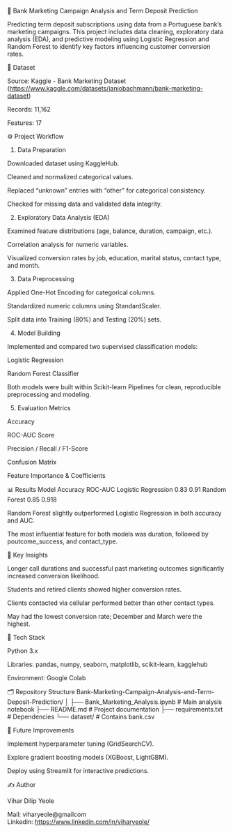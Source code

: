 🏦 Bank Marketing Campaign Analysis and Term Deposit Prediction

Predicting term deposit subscriptions using data from a Portuguese bank’s marketing campaigns.
This project includes data cleaning, exploratory data analysis (EDA), and predictive modeling using Logistic Regression and Random Forest to identify key factors influencing customer conversion rates.

📁 Dataset

Source: Kaggle - Bank Marketing Dataset (https://www.kaggle.com/datasets/janiobachmann/bank-marketing-dataset)

Records: 11,162

Features: 17


⚙️ Project Workflow
1. Data Preparation

Downloaded dataset using KaggleHub.

Cleaned and normalized categorical values.

Replaced “unknown” entries with “other” for categorical consistency.

Checked for missing data and validated data integrity.

2. Exploratory Data Analysis (EDA)

Examined feature distributions (age, balance, duration, campaign, etc.).

Correlation analysis for numeric variables.

Visualized conversion rates by job, education, marital status, contact type, and month.

3. Data Preprocessing

Applied One-Hot Encoding for categorical columns.

Standardized numeric columns using StandardScaler.

Split data into Training (80%) and Testing (20%) sets.

4. Model Building

Implemented and compared two supervised classification models:

Logistic Regression

Random Forest Classifier

Both models were built within Scikit-learn Pipelines for clean, reproducible preprocessing and modeling.

5. Evaluation Metrics

Accuracy

ROC-AUC Score

Precision / Recall / F1-Score

Confusion Matrix

Feature Importance & Coefficients

📊 Results
Model	Accuracy	ROC-AUC
Logistic Regression	0.83	0.91
Random Forest	0.85	0.918

Random Forest slightly outperformed Logistic Regression in both accuracy and AUC.

The most influential feature for both models was duration, followed by poutcome_success, and contact_type.

🧠 Key Insights

Longer call durations and successful past marketing outcomes significantly increased conversion likelihood.

Students and retired clients showed higher conversion rates.

Clients contacted via cellular performed better than other contact types.

May had the lowest conversion rate; December and March were the highest.

🚀 Tech Stack

Python 3.x

Libraries: pandas, numpy, seaborn, matplotlib, scikit-learn, kagglehub

Environment: Google Colab

🗂️ Repository Structure
Bank-Marketing-Campaign-Analysis-and-Term-Deposit-Prediction/
│
├── Bank_Marketing_Analysis.ipynb       # Main analysis notebook
├── README.md                           # Project documentation
├── requirements.txt                    # Dependencies
└── dataset/                            # Contains bank.csv


🧩 Future Improvements

Implement hyperparameter tuning (GridSearchCV).

Explore gradient boosting models (XGBoost, LightGBM).

Deploy using Streamlit for interactive predictions.

✍️ Author

Vihar Dilip Yeole

Mail: viharyeole@gmailcom  
Linkedin: https://www.linkedin.com/in/viharyeole/
